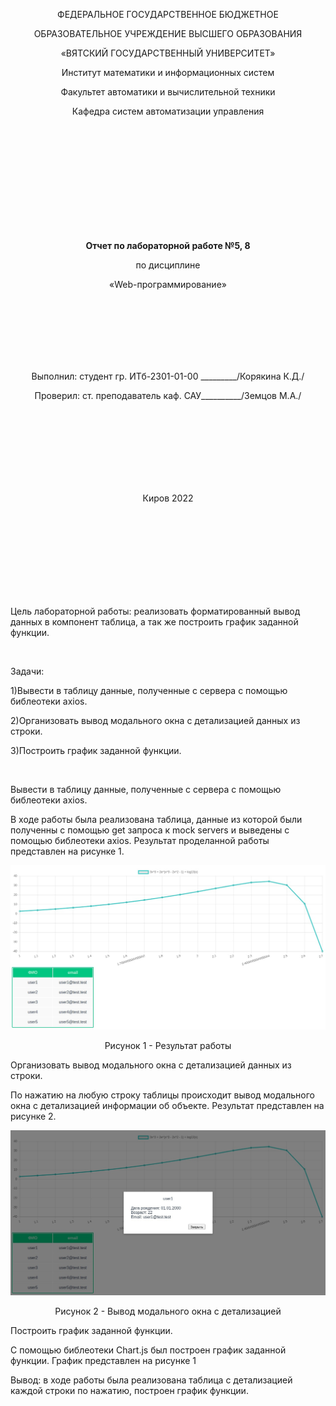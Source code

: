 <p align="center" >ФЕДЕРАЛЬНОЕ ГОСУДАРСТВЕННОЕ БЮДЖЕТНОЕ </p>
<p align="center">ОБРАЗОВАТЕЛЬНОЕ УЧРЕЖДЕНИЕ ВЫСШЕГО ОБРАЗОВАНИЯ</p>
<p align="center">«ВЯТСКИЙ ГОСУДАРСТВЕННЫЙ УНИВЕРСИТЕТ» </p>
<p align="center" >Институт математики и информационных систем</p>
<p align="center">Факультет автоматики и вычислительной техники</p>
<p align="center">Кафедра систем автоматизации управления</p>
<br>
<br>
<br>
<br>
<br>
<br>
<br>
<br>
<br>
<p align="center" ><strong><br>Отчет по лабораторной работе №5, 8</br></strong></p>
<p align="center" >по дисциплине</p>
<p align="center" >«Web-программирование»</p>
<br>
<br>
<br>
<br>
<br>
<br>
<p align="center" >Выполнил: студент гр. ИТб-2301-01-00 _________/Корякина К.Д./</p>
<p align="center" >Проверил: ст. преподаватель каф. САУ__________/Земцов М.А./</p>
<br>
<br>
<br>
<br>
<br>
<br>
<br>
<p align="center">Киров 2022</p>
<br>
<br>
<br>
<br>
<br>
<br>
<br>
<br>
<p>Цель лабораторной работы: реализовать форматированный вывод данных в компонент таблица, а так же построить график заданной функции.</p>
<br>
<p>Задачи:</p>
<p>1)Вывести в таблицу данные, полученные с сервера с помощью библеотеки axios.</p>
<p>2)Организовать вывод модального окна с детализацией данных из строки.</p>
<p>3)Построить график заданной функции.</p>
<br>
<p>Вывести в таблицу данные, полученные с сервера с помощью библеотеки axios.</p>
<p>В ходе работы была реализована таблица, данные из которой были полученны с помощью get запроса к mock servers и выведены с помощью библеотеки axios.
 Результат проделанной работы представлен на рисунке 1.</p>

![a](pic1.jpg)

<p align="center">Рисунок 1 - Результат работы</p>

<p>Организовать вывод модального окна с детализацией данных из строки.</p>
<p>По нажатию на любую строку таблицы происходит вывод модального окна с детализацией информации об объекте. Результат представлен на рисунке 2.</p>

![a](pic2.jpg)

<p align="center">Рисунок 2 - Вывод модального окна с детализацией</p>

<p>Построить график заданной функции.</p>
<p>С помощью библеотеки Chart.js был построен график заданной функции. График представлен на рисунке 1</p>
<p>Вывод: в ходе работы была реализована таблица с детализацией каждой строки по нажатию, построен график функции.</p>
